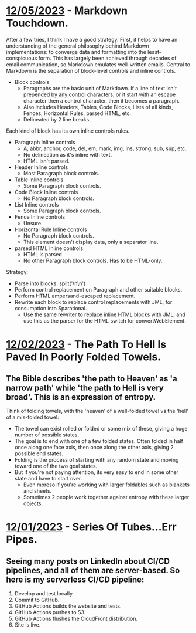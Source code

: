 # [12/05/2023](#12052023) - Markdown Touchdown.

After a few tries, I think I have a good strategy. First, it helps to have an understanding of the general philosophy behind Markdown implementations: to converge data and formatting into the least-conspicuous form. This has largely been achieved through decades of email communication, so Markdown emulates well-written emails. Central to Markdown is the separation of block-level controls and inline controls. 

- Block controls
  - Paragraphs are the basic unit of Markdown. If a line of text isn't prepended by any control characters, or it start with an escape character then a control character, then it becomes a paragraph. 
  - Also includes Headers, Tables, Code Blocks, Lists of all kinds, Fences, Horizontal Rules, parsed HTML, etc.
  - Delineated by 2 line breaks.

Each kind of block has its own inline controls rules. 

- Paragraph Inline controls
  - A, abbr, anchor, code, del, em, mark, img, ins, strong, sub, sup, etc.
  - No delineation as it's inline with text.
  - HTML isn't parsed.
- Header Inline controls
  - Most Paragraph block controls.
- Table Inline controls
  - Some Paragraph block controls.
- Code Block Inline controls
  - No Paragraph block controls.
- List Inline controls
  - Some Paragraph block controls.
- Fence Inline controls
  - Unsure
- Horizontal Rule Inline controls
  - No Paragraph block controls. 
  - This element doesn't display data, only a separator line.
- parsed HTML Inline controls
  - HTML is parsed
  - No other Paragraph block controls. Has to be HTML-only.

Strategy:

- Parse into blocks. split('\\n\\n')
- Perform control replacement on Paragraph and other suitable blocks.
- Perform HTML ampersand-escaped replacement.
- Rewrite each block to replace control replacements with JML, for consumption into Sparational.
  - Use the same rewriter to replace inline HTML blocks with JML, and use this as the parser for the HTML switch for convertWebElement. 

# [12/02/2023](#12022023) - The Path To Hell Is Paved In Poorly Folded Towels.

## The Bible describes 'the path to Heaven' as 'a narrow path' while 'the path to Hell is very broad'. This is an expression of entropy. 

Think of folding towels, with the 'heaven' of a well-folded towel vs the 'hell' of a mis-folded towel: 
- The towel can exist rolled or folded or some mix of these, giving a huge number of possible states. 
- The goal is to end with one of a few folded states. Often folded in half once along one face axis, then once along the other axis, giving 2 possible end states. 
- Folding is the process of starting with any random state and moving toward one of the two goal states. 
- But if you're not paying attention, its very easy to end in some other state and have to start over. 
  - Even moreso if you're working with larger foldables such as blankets and sheets. 
  - Sometimes 2 people work together against entropy with these larger objects.

  
# [12/01/2023](#12012023) - Series Of Tubes...Err Pipes.

## Seeing many posts on LinkedIn about CI/CD pipelines, and all of them are server-based. So here is my serverless CI/CD pipeline:

1. Develop and test locally.
2. Commit to GitHub.
3. GitHub Actions builds the website and tests.
4. GitHub Actions pushes to S3.
5. GitHub Actions flushes the CloudFront distribution. 
6. Site is live. 
